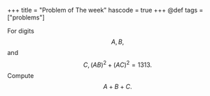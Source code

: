 +++
title = "Problem of The week"
hascode = true
+++
@def tags = ["problems"]


For digits $$ A, B,$$ and $$C, (AB)^2+(AC)^2=1313.$$ Compute $$A+B+C.$$ 

